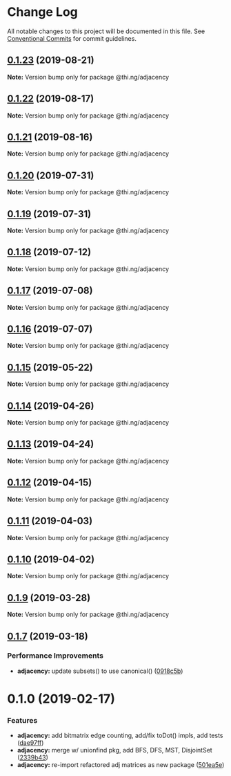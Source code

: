 # Change Log

All notable changes to this project will be documented in this file.
See [Conventional Commits](https://conventionalcommits.org) for commit guidelines.

## [0.1.23](https://github.com/thi-ng/umbrella/compare/@thi.ng/adjacency@0.1.22...@thi.ng/adjacency@0.1.23) (2019-08-21)

**Note:** Version bump only for package @thi.ng/adjacency





## [0.1.22](https://github.com/thi-ng/umbrella/compare/@thi.ng/adjacency@0.1.21...@thi.ng/adjacency@0.1.22) (2019-08-17)

**Note:** Version bump only for package @thi.ng/adjacency





## [0.1.21](https://github.com/thi-ng/umbrella/compare/@thi.ng/adjacency@0.1.20...@thi.ng/adjacency@0.1.21) (2019-08-16)

**Note:** Version bump only for package @thi.ng/adjacency





## [0.1.20](https://github.com/thi-ng/umbrella/compare/@thi.ng/adjacency@0.1.19...@thi.ng/adjacency@0.1.20) (2019-07-31)

**Note:** Version bump only for package @thi.ng/adjacency





## [0.1.19](https://github.com/thi-ng/umbrella/compare/@thi.ng/adjacency@0.1.18...@thi.ng/adjacency@0.1.19) (2019-07-31)

**Note:** Version bump only for package @thi.ng/adjacency





## [0.1.18](https://github.com/thi-ng/umbrella/compare/@thi.ng/adjacency@0.1.17...@thi.ng/adjacency@0.1.18) (2019-07-12)

**Note:** Version bump only for package @thi.ng/adjacency





## [0.1.17](https://github.com/thi-ng/umbrella/compare/@thi.ng/adjacency@0.1.16...@thi.ng/adjacency@0.1.17) (2019-07-08)

**Note:** Version bump only for package @thi.ng/adjacency





## [0.1.16](https://github.com/thi-ng/umbrella/compare/@thi.ng/adjacency@0.1.15...@thi.ng/adjacency@0.1.16) (2019-07-07)

**Note:** Version bump only for package @thi.ng/adjacency





## [0.1.15](https://github.com/thi-ng/umbrella/compare/@thi.ng/adjacency@0.1.14...@thi.ng/adjacency@0.1.15) (2019-05-22)

**Note:** Version bump only for package @thi.ng/adjacency





## [0.1.14](https://github.com/thi-ng/umbrella/compare/@thi.ng/adjacency@0.1.13...@thi.ng/adjacency@0.1.14) (2019-04-26)

**Note:** Version bump only for package @thi.ng/adjacency





## [0.1.13](https://github.com/thi-ng/umbrella/compare/@thi.ng/adjacency@0.1.12...@thi.ng/adjacency@0.1.13) (2019-04-24)

**Note:** Version bump only for package @thi.ng/adjacency





## [0.1.12](https://github.com/thi-ng/umbrella/compare/@thi.ng/adjacency@0.1.11...@thi.ng/adjacency@0.1.12) (2019-04-15)

**Note:** Version bump only for package @thi.ng/adjacency





## [0.1.11](https://github.com/thi-ng/umbrella/compare/@thi.ng/adjacency@0.1.10...@thi.ng/adjacency@0.1.11) (2019-04-03)

**Note:** Version bump only for package @thi.ng/adjacency





## [0.1.10](https://github.com/thi-ng/umbrella/compare/@thi.ng/adjacency@0.1.9...@thi.ng/adjacency@0.1.10) (2019-04-02)

**Note:** Version bump only for package @thi.ng/adjacency





## [0.1.9](https://github.com/thi-ng/umbrella/compare/@thi.ng/adjacency@0.1.8...@thi.ng/adjacency@0.1.9) (2019-03-28)

**Note:** Version bump only for package @thi.ng/adjacency







## [0.1.7](https://github.com/thi-ng/umbrella/compare/@thi.ng/adjacency@0.1.6...@thi.ng/adjacency@0.1.7) (2019-03-18)


### Performance Improvements

* **adjacency:** update subsets() to use canonical() ([0918c5b](https://github.com/thi-ng/umbrella/commit/0918c5b))



# 0.1.0 (2019-02-17)


### Features

* **adjacency:** add bitmatrix edge counting, add/fix toDot() impls, add tests ([dae97ff](https://github.com/thi-ng/umbrella/commit/dae97ff))
* **adjacency:** merge w/ unionfind pkg, add BFS, DFS, MST, DisjointSet ([2339b43](https://github.com/thi-ng/umbrella/commit/2339b43))
* **adjacency:** re-import refactored adj matrices as new package ([501ea5e](https://github.com/thi-ng/umbrella/commit/501ea5e))
